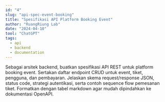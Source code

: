 ```yaml
---
id: "4"
slug: "api-spec-event-booking"
title: "Spesifikasi API Platform Booking Event"
author: "RuangRiung Lab"
date: "2024-04-10"
tool: "ChatGPT"
tags:
  - api
  - backend
  - documentation
---
```

Sebagai arsitek backend, buatkan spesifikasi API REST untuk platform booking event. Sertakan daftar endpoint CRUD untuk event, tiket, pengguna, dan pembayaran. Jelaskan skema request/response JSON, status code, strategi autentikasi, serta contoh sequence flow pemesanan tiket. Formatkan dengan tabel markdown agar mudah dipindahkan ke dokumentasi OpenAPI.
